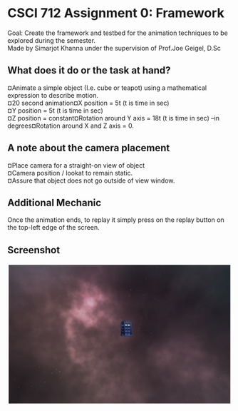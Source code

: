 # CSCI 712 Assignment 0: Framework

 Goal: Create the framework and testbed for the animation techniques to be explored during the semester.   
 Made by Simarjot Khanna under the supervision of Prof.Joe Geigel, D.Sc


## What does it do or the task at hand?

¤Animate a simple object (I.e. cube or teapot) using a mathematical expression to describe motion.  
¤20 second animation¤X position = 5t (t is time in sec)  
¤Y position = 5t (t is time in sec)  
¤Z position = constant¤Rotation around Y axis = 18t (t is time in sec) –in degrees¤Rotation around X and Z axis = 0.

## A note about the camera placement

¤Place camera for a straight-on view of object    
¤Camera position / lookat to remain static.    
¤Assure that object does not go outside of view window.

## Additional Mechanic

Once the animation ends, to replay it simply press on the replay button on the top-left edge of the screen.

## Screenshot

![Alt text](screen_grab.png "Screenshot")